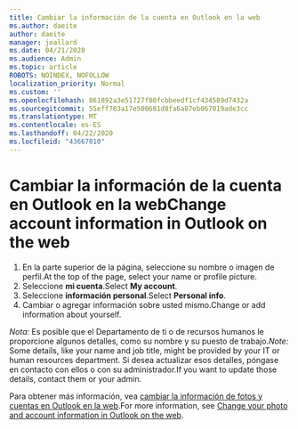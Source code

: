 ```yaml
---
title: Cambiar la información de la cuenta en Outlook en la web
ms.author: daeite
author: daeite
manager: joallard
ms.date: 04/21/2020
ms.audience: Admin
ms.topic: article
ROBOTS: NOINDEX, NOFOLLOW
localization_priority: Normal
ms.custom: ''
ms.openlocfilehash: 861892a3e51727f00fcbbeedf1cf434589d7432a
ms.sourcegitcommit: 55eff703a17e500681d8fa6a87eb067019ade3cc
ms.translationtype: MT
ms.contentlocale: es-ES
ms.lasthandoff: 04/22/2020
ms.locfileid: "43667010"
---
```

# <a name="change-account-information-in-outlook-on-the-web"></a><span data-ttu-id="6ba83-102">Cambiar la información de la cuenta en Outlook en la web</span><span class="sxs-lookup"><span data-stu-id="6ba83-102">Change account information in Outlook on the web</span></span>

1. <span data-ttu-id="6ba83-103">En la parte superior de la página, seleccione su nombre o imagen de perfil.</span><span class="sxs-lookup"><span data-stu-id="6ba83-103">At the top of the page, select your name or profile picture.</span></span>
1. <span data-ttu-id="6ba83-104">Seleccione **mi cuenta**.</span><span class="sxs-lookup"><span data-stu-id="6ba83-104">Select **My account**.</span></span>
1. <span data-ttu-id="6ba83-105">Seleccione **información personal**.</span><span class="sxs-lookup"><span data-stu-id="6ba83-105">Select **Personal info**.</span></span>
1. <span data-ttu-id="6ba83-106">Cambiar o agregar información sobre usted mismo.</span><span class="sxs-lookup"><span data-stu-id="6ba83-106">Change or add information about yourself.</span></span>

<span data-ttu-id="6ba83-107">*Nota:* Es posible que el Departamento de ti o de recursos humanos le proporcione algunos detalles, como su nombre y su puesto de trabajo.</span><span class="sxs-lookup"><span data-stu-id="6ba83-107">*Note:* Some details, like your name and job title, might be provided by your IT or human resources department.</span></span> <span data-ttu-id="6ba83-108">Si desea actualizar esos detalles, póngase en contacto con ellos o con su administrador.</span><span class="sxs-lookup"><span data-stu-id="6ba83-108">If you want to update those details, contact them or your admin.</span></span>

<span data-ttu-id="6ba83-109">Para obtener más información, vea [cambiar la información de fotos y cuentas en Outlook en la web](https://support.office.com/article/b2dbb289-851d-4bed-93c3-3e136f5659ec).</span><span class="sxs-lookup"><span data-stu-id="6ba83-109">For more information, see [Change your photo and account information in Outlook on the web](https://support.office.com/article/b2dbb289-851d-4bed-93c3-3e136f5659ec).</span></span>